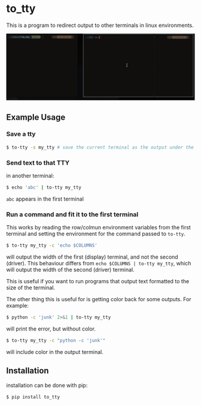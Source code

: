 # to_tty

This is a program to redirect output to other terminals in linux environments.

![](images/to-tty-screencast.gif)

## Example Usage

### Save a tty

```bash
$ to-tty -s my_tty # save the current terminal as the output under the name 'my-tty'
```

### Send text to that TTY

in another terminal:
```bash
$ echo 'abc' | to-tty my_tty
```
`abc` appears in the first terminal

### Run a command and fit it to the first terminal
This works by reading the row/colmun environment variables from the first terminal and setting the environment for the command passed to `to-tty`.

```bash
$ to-tty my_tty -c 'echo $COLUMNS'
```
will output the width of the first (display) terminal, and not the second (driver).
This behaviour differs from `echo $COLUMNS | to-tty my_tty`, which will output the width of the second (driver) terminal.

This is useful if you want to run programs that output text formatted to the size of the terminal.

The other thing this is useful for is getting color back for some outputs. For example:
```bash
$ python -c 'junk' 2>&1 | to-tty my_tty
```
will print the error, but without color.
```bash
$ to-tty my_tty -c "python -c 'junk'"
```
will include color in the output terminal.

## Installation
installation can be done with pip:
```bash
$ pip install to_tty
```
